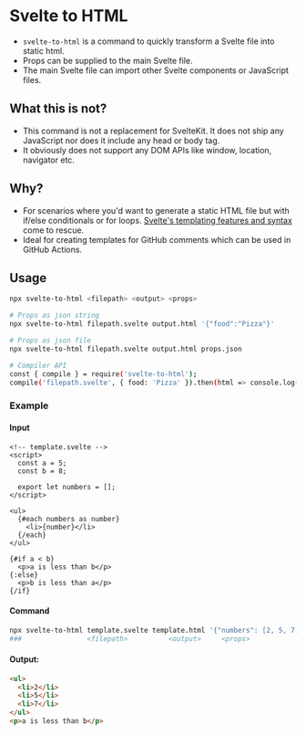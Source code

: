 # Svelte to HTML

- `svelte-to-html` is a command to quickly transform a Svelte file into static html.
- Props can be supplied to the main Svelte file.
- The main Svelte file can import other Svelte components or JavaScript files.

## What this is not?

- This command is not a replacement for SvelteKit. It does not ship any JavaScript nor does it include any head or body tag.
- It obviously does not support any DOM APIs like window, location, navigator etc.

## Why?

- For scenarios where you'd want to generate a static HTML file but with if/else conditionals or for loops. [Svelte's templating features and syntax](https://svelte.dev/docs#template-syntax-if) come to rescue.
- Ideal for creating templates for GitHub comments which can be used in GitHub Actions.

## Usage

```sh
npx svelte-to-html <filepath> <output> <props>

# Props as json string
npx svelte-to-html filepath.svelte output.html '{"food":"Pizza"}'

# Props as json file
npx svelte-to-html filepath.svelte output.html props.json

# Compiler API
const { compile } = require('svelte-to-html');
compile('filepath.svelte', { food: 'Pizza' }).then(html => console.log(html));
```

### Example

#### Input

```svelte
<!-- template.svelte -->
<script>
  const a = 5;
  const b = 8;

  export let numbers = [];
</script>

<ul>
  {#each numbers as number}
    <li>{number}</li>
  {/each}
</ul>

{#if a < b}
  <p>a is less than b</p>
{:else}
  <p>b is less than a</p>
{/if}
```

#### Command

```sh
npx svelte-to-html template.svelte template.html '{"numbers": [2, 5, 7]}'
###                <filepath>          <output>     <props>
```

#### Output:

```html
<ul>
  <li>2</li>
  <li>5</li>
  <li>7</li>
</ul>
<p>a is less than b</p>
```
